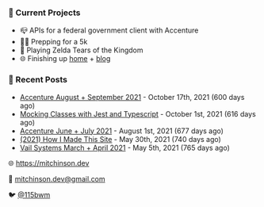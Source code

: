 ### 📌 Current Projects
- 📪 APIs for a federal government client with Accenture
- 🏃🏼 Prepping for a 5k
- 👾 Playing Zelda Tears of the Kingdom
- 🌐 Finishing up [home](http://home.mitchinson.dev) + [blog](http://blog.mitchinson.dev)

### 📝 Recent Posts

- [Accenture August + September 2021](https://blog.mitchinson.dev/pillar/aug-sep-21) - October 17th, 2021 (600 days ago)
- [Mocking Classes with Jest and Typescript](https://blog.mitchinson.dev/jest-typescript-mocks) - October 1st, 2021 (616 days ago)
- [Accenture June + July 2021](https://blog.mitchinson.dev/pillar/june-july-21) - August 1st, 2021 (677 days ago)
- [(2021) How I Made This Site](https://blog.mitchinson.dev/About-This-Site) - May 30th, 2021 (740 days ago)
- [Vail Systems March + April 2021](https://blog.mitchinson.dev/vail-march-april-2021) - May 5th, 2021 (765 days ago)

🌐 https://mitchinson.dev

💌 mitchinson.dev@gmail.com

🐦 [@115bwm](https://twitter.com/115bwm)